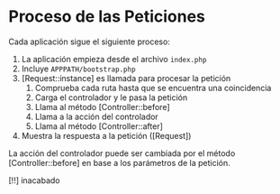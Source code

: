 # Proceso de las Peticiones

Cada aplicación sigue el siguiente proceso:

1. La aplicación empieza desde el archivo `index.php`
2. Incluye `APPPATH/bootstrap.php`
3. [Request::instance] es llamada para procesar la petición
    1. Comprueba cada ruta hasta que se encuentra una coincidencia
    2. Carga el controlador y le pasa la petición
    3. Llama al método [Controller::before]
    4. Llama a la acción del controlador
    5. Llama al método [Controller::after]
4. Muestra la respuesta a la petición ([Request])

La acción del controlador puede ser cambiada por el método [Controller::before] en base a los parámetros de la petición.

[!!] inacabado
